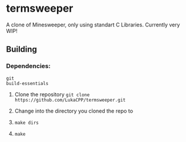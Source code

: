 # termsweeper
A clone of Minesweeper, only using standart C Libraries. Currently very WIP!

## Building
### Dependencies:
```
git
build-essentials
```

1. Clone the repository `git clone https://github.com/LukaCPP/termsweeper.git`

2. Change into the directory you cloned the repo to

3. `make dirs`
4. `make`
